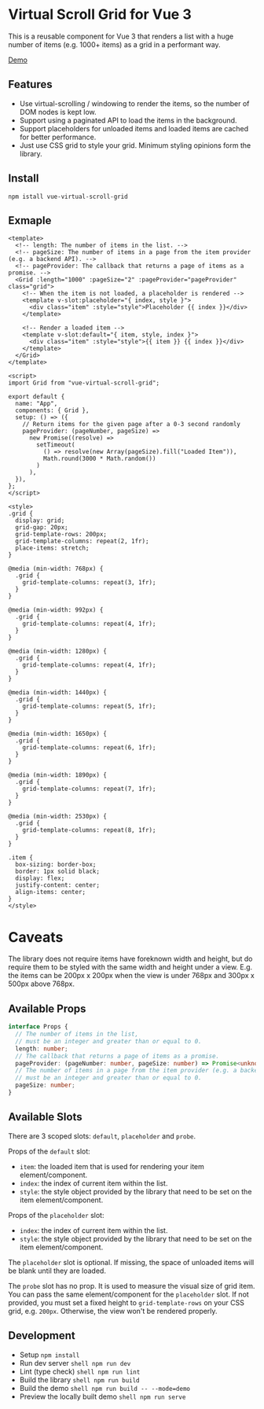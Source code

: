 # Virtual Scroll Grid for Vue 3

This is a reusable component for Vue 3 that renders a list with a huge number of
items (e.g. 1000+ items) as a grid in a performant way.

[Demo][demo]

## Features

- Use virtual-scrolling / windowing to render the items, so the number of DOM
  nodes is kept low.
- Support using a paginated API to load the items in the background.
- Support placeholders for unloaded items and loaded items are cached for better
  performance.
- Just use CSS grid to style your grid. Minimum styling opinions form the
  library.

## Install

```shell
npm istall vue-virtual-scroll-grid
```

## Exmaple

```vue
<template>
  <!-- length: The number of items in the list. -->
  <!-- pageSize: The number of items in a page from the item provider (e.g. a backend API). -->
  <!-- pageProvider: The callback that returns a page of items as a promise. -->
  <Grid :length="1000" :pageSize="2" :pageProvider="pageProvider" class="grid">
    <!-- When the item is not loaded, a placeholder is rendered -->
    <template v-slot:placeholder="{ index, style }">
      <div class="item" :style="style">Placeholder {{ index }}</div>
    </template>

    <!-- Render a loaded item -->
    <template v-slot:default="{ item, style, index }">
      <div class="item" :style="style">{{ item }} {{ index }}</div>
    </template>
  </Grid>
</template>

<script>
import Grid from "vue-virtual-scroll-grid";

export default {
  name: "App",
  components: { Grid },
  setup: () => ({
    // Return items for the given page after a 0-3 second randomly
    pageProvider: (pageNumber, pageSize) =>
      new Promise((resolve) =>
        setTimeout(
          () => resolve(new Array(pageSize).fill("Loaded Item")),
          Math.round(3000 * Math.random())
        )
      ),
  }),
};
</script>

<style>
.grid {
  display: grid;
  grid-gap: 20px;
  grid-template-rows: 200px;
  grid-template-columns: repeat(2, 1fr);
  place-items: stretch;
}

@media (min-width: 768px) {
  .grid {
    grid-template-columns: repeat(3, 1fr);
  }
}

@media (min-width: 992px) {
  .grid {
    grid-template-columns: repeat(4, 1fr);
  }
}

@media (min-width: 1280px) {
  .grid {
    grid-template-columns: repeat(4, 1fr);
  }
}

@media (min-width: 1440px) {
  .grid {
    grid-template-columns: repeat(5, 1fr);
  }
}

@media (min-width: 1650px) {
  .grid {
    grid-template-columns: repeat(6, 1fr);
  }
}

@media (min-width: 1890px) {
  .grid {
    grid-template-columns: repeat(7, 1fr);
  }
}

@media (min-width: 2530px) {
  .grid {
    grid-template-columns: repeat(8, 1fr);
  }
}

.item {
  box-sizing: border-box;
  border: 1px solid black;
  display: flex;
  justify-content: center;
  align-items: center;
}
</style>
```

# Caveats

The library does not require items have foreknown width and height, but do
require them to be styled with the same width and height under a view. E.g. the
items can be 200px x 200px when the view is under 768px and 300px x 500px above
768px.

## Available Props

```ts
interface Props {
  // The number of items in the list,
  // must be an integer and greater than or equal to 0.
  length: number;
  // The callback that returns a page of items as a promise.
  pageProvider: (pageNumber: number, pageSize: number) => Promise<unknown[]>;
  // The number of items in a page from the item provider (e.g. a backend API),
  // must be an integer and greater than or equal to 0.
  pageSize: number;
}
```

## Available Slots

There are 3 scoped slots: `default`, `placeholder` and `probe`.

Props of the `default` slot:

- `item`: the loaded item that is used for rendering your item
  element/component.
- `index`: the index of current item within the list.
- `style`: the style object provided by the library that need to be set on the
  item element/component.

Props of the `placeholder` slot:

- `index`: the index of current item within the list.
- `style`: the style object provided by the library that need to be set on the
  item element/component.

The `placeholder` slot is optional. If missing, the space of unloaded items will
be blank until they are loaded.

The `probe` slot has no prop. It is used to measure the visual size of grid
item. You can pass the same element/component for the `placeholder` slot. If
not provided, you must set a fixed height to `grid-template-rows` on
your CSS grid, e.g. `200px`. Otherwise, the view won't be rendered properly.

## Development

- Setup `npm install`
- Run dev server `shell npm run dev `
- Lint (type check) `shell npm run lint `
- Build the library `shell npm run build `
- Build the demo `shell npm run build -- --mode=demo `
- Preview the locally built demo `shell npm run serve `

[demo]: https://vue-virtual-scroll-grid.netlify.app/
